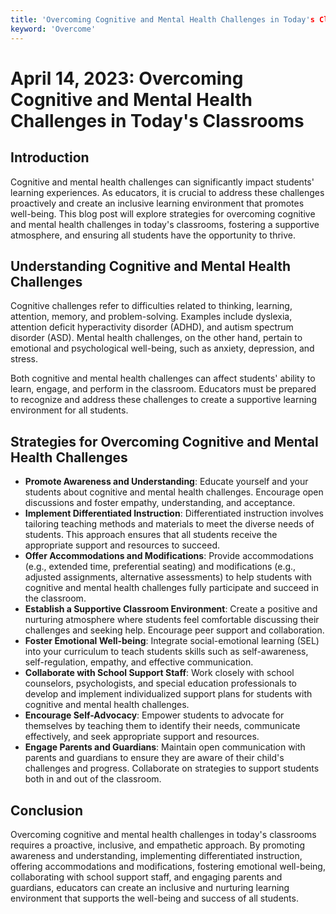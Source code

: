 ```yaml
---
title: 'Overcoming Cognitive and Mental Health Challenges in Today's Classrooms'
keyword: 'Overcome'
---
```


# April 14, 2023: Overcoming Cognitive and Mental Health Challenges in Today's Classrooms

## Introduction

Cognitive and mental health challenges can significantly impact students' learning experiences. As educators, it is crucial to address these challenges proactively and create an inclusive learning environment that promotes well-being. This blog post will explore strategies for overcoming cognitive and mental health challenges in today's classrooms, fostering a supportive atmosphere, and ensuring all students have the opportunity to thrive.

## Understanding Cognitive and Mental Health Challenges

Cognitive challenges refer to difficulties related to thinking, learning, attention, memory, and problem-solving. Examples include dyslexia, attention deficit hyperactivity disorder (ADHD), and autism spectrum disorder (ASD). Mental health challenges, on the other hand, pertain to emotional and psychological well-being, such as anxiety, depression, and stress.

Both cognitive and mental health challenges can affect students' ability to learn, engage, and perform in the classroom. Educators must be prepared to recognize and address these challenges to create a supportive learning environment for all students.

## Strategies for Overcoming Cognitive and Mental Health Challenges

- **Promote Awareness and Understanding**: Educate yourself and your students about cognitive and mental health challenges. Encourage open discussions and foster empathy, understanding, and acceptance.
- **Implement Differentiated Instruction**: Differentiated instruction involves tailoring teaching methods and materials to meet the diverse needs of students. This approach ensures that all students receive the appropriate support and resources to succeed.
- **Offer Accommodations and Modifications**: Provide accommodations (e.g., extended time, preferential seating) and modifications (e.g., adjusted assignments, alternative assessments) to help students with cognitive and mental health challenges fully participate and succeed in the classroom.
- **Establish a Supportive Classroom Environment**: Create a positive and nurturing atmosphere where students feel comfortable discussing their challenges and seeking help. Encourage peer support and collaboration.
- **Foster Emotional Well-being**: Integrate social-emotional learning (SEL) into your curriculum to teach students skills such as self-awareness, self-regulation, empathy, and effective communication.
- **Collaborate with School Support Staff**: Work closely with school counselors, psychologists, and special education professionals to develop and implement individualized support plans for students with cognitive and mental health challenges.
- **Encourage Self-Advocacy**: Empower students to advocate for themselves by teaching them to identify their needs, communicate effectively, and seek appropriate support and resources.
- **Engage Parents and Guardians**: Maintain open communication with parents and guardians to ensure they are aware of their child's challenges and progress. Collaborate on strategies to support students both in and out of the classroom.

## Conclusion

Overcoming cognitive and mental health challenges in today's classrooms requires a proactive, inclusive, and empathetic approach. By promoting awareness and understanding, implementing differentiated instruction, offering accommodations and modifications, fostering emotional well-being, collaborating with school support staff, and engaging parents and guardians, educators can create an inclusive and nurturing learning environment that supports the well-being and success of all students.
